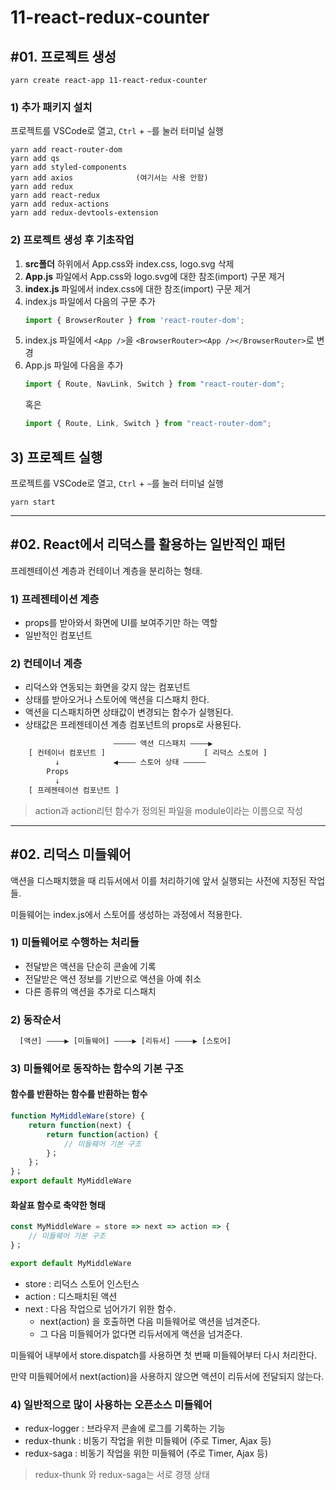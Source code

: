 # 11-react-redux-counter

## #01. 프로젝트 생성

```shell
yarn create react-app 11-react-redux-counter
```

### 1) 추가 패키지 설치

프로젝트를 VSCode로 열고, `Ctrl` + `~`를 눌러 터미널 실행

```shell
yarn add react-router-dom
yarn add qs
yarn add styled-components
yarn add axios              (여기서는 사용 안함)
yarn add redux
yarn add react-redux
yarn add redux-actions
yarn add redux-devtools-extension
```

### 2) 프로젝트 생성 후 기초작업

1. **src폴더** 하위에서 App.css와 index.css, logo.svg 삭제
1. **App.js** 파일에서 App.css와 logo.svg에 대한 참조(import) 구문 제거
1. **index.js** 파일에서 index.css에 대한 참조(import) 구문 제거
1. index.js 파일에서 다음의 구문 추가
    ```js
    import { BrowserRouter } from 'react-router-dom';
    ```
1. index.js 파일에서 `<App />`을 `<BrowserRouter><App /></BrowserRouter>`로 변경
1. App.js 파일에 다음을 추가
   ```js
   import { Route, NavLink, Switch } from "react-router-dom";
   ```
   혹은
   ```js
   import { Route, Link, Switch } from "react-router-dom";
   ```

## 3) 프로젝트 실행

프로젝트를 VSCode로 열고, `Ctrl` + `~`를 눌러 터미널 실행

```shell
yarn start
```

--------------------

## #02. React에서 리덕스를 활용하는 일반적인 패턴

프레젠테이션 계층과 컨테이너 계층을 분리하는 형태.

### 1) 프레젠테이션 계층
- props를 받아와서 화면에 UI를 보여주기만 하는 역할
- 일반적인 컴포넌트 

### 2) 컨테이너 계층
- 리덕스와 연동되는 화면을 갖지 않는 컴포넌트
- 상태를 받아오거나 스토어에 액션을 디스패치 한다.
- 액션을 디스패치하면 상태값이 변경되는 함수가 실행된다.
- 상태값은 프레젠테이션 계층 컴포넌트의 props로 사용된다.

```txt
                       ――――― 액션 디스패치 ――――▶
    [ 컨테이너 컴포넌트 ]                      [ 리덕스 스토어 ]
          ↓            ◀―――― 스토어 상태 ―――――
        Props
          ↓
    [ 프레젠테이션 컴포넌트 ]
```

> action과 action리턴 함수가 정의된 파일을 module이라는 이름으로 작성

---------------------------

## #02. 리덕스 미들웨어

액션을 디스패치했을 때 리듀서에서 이를 처리하기에 앞서 실행되는 사전에 지정된 작업들.

미들웨어는 index.js에서 스토어를 생성하는 과정에서 적용한다.

### 1) 미들웨어로 수행하는 처리들

- 전달받은 액션을 단순히 콘솔에 기록
- 전달받은 액션 정보를 기반으로 액션을 아예 취소
- 다른 종류의 액션을 추가로 디스패치


### 2) 동작순서

```txt
  [액션] ――――▶ [미들웨어] ――――▶ [리듀서] ――――▶ [스토어]
```

### 3) 미들웨어로 동작하는 함수의 기본 구조

#### 함수를 반환하는 함수를 반환하는 함수

```js
function MyMiddleWare(store) {
    return function(next) {
        return function(action) {
            // 미들웨어 기본 구조
        }；
    }；
}；
export default MyMiddleWare
```

#### 화살표 함수로 축약한 형태

```js
const MyMiddleWare = store => next => action => {
    // 미들웨어 기본 구조
}；

export default MyMiddleWare
```

- store : 리덕스 스토어 인스턴스
- action : 디스패치된 액션
- next : 다음 작업으로 넘어가기 위한 함수.
  - next(action) 을 호출하면 다음 미들웨어로 액션을 넘겨준다.
  - 그 다음 미들웨어가 없다면 리듀서에게 액션을 넘겨준다.

미들웨어 내부에서 store.dispatch를 사용하면 첫 번째 미들웨어부터 다시 처리한다.

만약 미들웨어에서 next(action)을 사용하지 않으면 액션이 리듀서에 전달되지 않는다.


### 4) 일반적으로 많이 사용하는 오픈소스 미들웨어

- redux-logger : 브라우저 콘솔에 로그를 기록하는 기능
- redux-thunk : 비동기 작업을 위한 미들웨어 (주로 Timer, Ajax 등)
- redux-saga : 비동기 작업을 위한 미들웨어 (주로 Timer, Ajax 등)

> redux-thunk 와 redux-saga는 서로 경쟁 상태